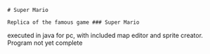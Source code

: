 ```
# Super Mario
```
```
Replica of the famous game ### Super Mario
```
executed in java for pc, with included map editor and sprite creator.
Program not yet complete
